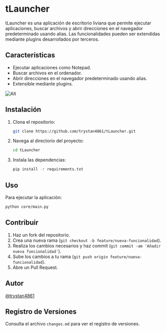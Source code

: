 
# tLauncher

tLauncher es una aplicación de escritorio liviana que permite ejecutar aplicaciones, buscar archivos y abrir direcciones en el navegador predeterminado usando alias. Las funcionalidades pueden ser extendidas mediante plugins desarrollados por terceros.

## Características

- Ejecutar aplicaciones como Notepad.
- Buscar archivos en el ordenador.
- Abrir direcciones en el navegador predeterminado usando alias.
- Extensible mediante plugins.

![Alt](https://repobeats.axiom.co/api/embed/d004ea8805472efb98756a63da947d46f27c4864.svg "Repobeats analytics image")

## Instalación

1. Clona el repositorio:
   ```bash
   git clone https://github.com/trystan4861/tLauncher.git
   ```
2. Navega al directorio del proyecto:
   ```bash
   cd tLauncher
   ```
3. Instala las dependencias:
   ```bash
   pip install -r requirements.txt
   ```

## Uso

Para ejecutar la aplicación:
```bash
python core/main.py
```

## Contribuir

1. Haz un fork del repositorio.
2. Crea una nueva rama (`git checkout -b feature/nueva-funcionalidad`).
3. Realiza los cambios necesarios y haz commit (`git commit -am 'Añadir nueva funcionalidad'`).
4. Sube los cambios a tu rama (`git push origin feature/nueva-funcionalidad`).
5. Abre un Pull Request.

## Autor

[@trystan4861](https://github.com/trystan4861/)

## Registro de Versiones

Consulta el archivo `changes.md` para ver el registro de versiones.
